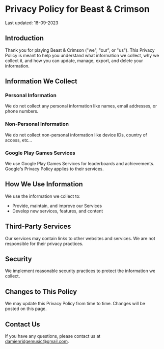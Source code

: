 # Privacy Policy for Beast & Crimson

Last updated: 18-09-2023

## Introduction

Thank you for playing Beast & Crimson ("we", "our", or "us"). This Privacy Policy is meant to help you understand what information we collect, why we collect it, and how you can update, manage, export, and delete your information.

## Information We Collect

### Personal Information

We do not collect any personal information like names, email addresses, or phone numbers.

### Non-Personal Information

We do not collect non-personal information like device IDs, country of access, etc...

### Google Play Games Services

We use Google Play Games Services for leaderboards and achievements. Google's Privacy Policy applies to their services.

## How We Use Information

We use the information we collect to:

- Provide, maintain, and improve our Services
- Develop new services, features, and content

## Third-Party Services

Our services may contain links to other websites and services. We are not responsible for their privacy practices.

## Security

We implement reasonable security practices to protect the information we collect.

## Changes to This Policy

We may update this Privacy Policy from time to time. Changes will be posted on this page.

## Contact Us

If you have any questions, please contact us at damienridgemusic@gmail.com.
